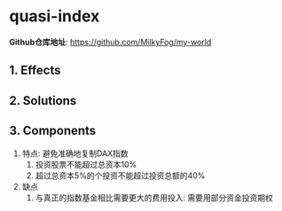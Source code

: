 # quasi-index

**Github仓库地址**: <https://github.com/MilkyFog/my-world>

## 1. **Effects**

## 2. **Solutions**

## 3. **Components**

1. 特点: 避免准确地复制DAX指数
   1. 投资股票不能超过总资本10%
   2. 超过总资本5%的个投资不能超过投资总额的40%
2. 缺点
   1. 与真正的指数基金相比需要更大的费用投入: 需要用部分资金投资期权
